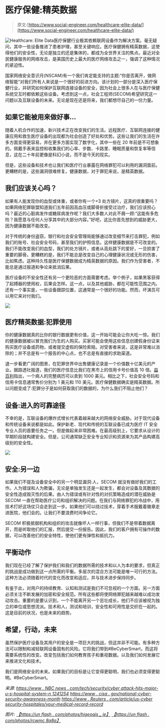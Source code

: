 # 医疗保健:精英数据

> 原文:[https://www.social-engineer.com/healthcare-elite-data/](https://www.social-engineer.com/healthcare-elite-data/)

![Healthcare: Elite Data](../Images/b1f4f69d358bb9a3116c3614391e616f.png)医疗保健行业极其依赖联网设备作为解决方案。毫无疑问，其中一些设备推进了患者护理，甚至关键响应。医疗保健拥有精英数据，这使得他们的安全性，无论是独立的还是集体的，都成为全世界关注的焦点。最近对全民健康服务的网络攻击，是美国历史上最大的医疗网络攻击之一，强调了这种情况的紧迫性。

国家网络安全意识月(NSCAM)有一个我们肯定能支持的主题:“你是否离开，做网络智能”对我们所有人来说是一个很好的前进方向。该计划的一部分是深入医疗保健行业，并研究如何保护互联网连接设备的安全，因为社会上很多人在与医疗保健系统交互时都依赖这些设备。考虑到这一点，社会工程师(SECOM)希望研究这一问题以及互联设备的未来。无论是现在还是将来，我们都想尽自己的一份力量。

## 如果它能被用来做好事…

随着人机合作的加速，新兴技术正在改变我们的生活。远程医疗、互联网连接的健康应用和救生医疗设备的出现都为社会创造了好处和优势。这些让我们的生活在许多方面变得更容易，并在更多方面实现了数字化，其中一些在 20 年前是不可想象的。佩戴手表来监控和收集我们的心率、步数、卡路里、睡眠质量和恢复率等信息，这在二十年前更像是科幻小说，而不是今天的现实。

但是，这些设备和技术也让我们和医疗行业暴露在网络罪犯可以利用的漏洞面前。更糟糕的是，这些漏洞很难修复。健康数据，对于罪犯来说，是精英数据。

## 我们应该关心吗？

如果有人能发现你的血型或体重，或者你有一个+3 处方镜片，这真的很重要吗？如果网络犯罪联盟知道我们五年前因高血压或脚骨折接受过治疗，我们应该担心吗？最近的心脏病发作或糖尿病发作呢？我们大多数人对此不屑一顾:“这能有多危险？我愿意与任何人分享其中的大部分内容。”好吧，这比你首先想到的威胁更大，因为健康数据不能改变。

对于传统的身份盗窃，银行和社会安全管理局能够通过改变细节来打击罪犯，例如我们的账号、社会安全号码，甚至我们的护照信息。这样健康数据是不可改变的。我们不能改变我们的血型，我们的处方镜片，或者从高处跳下的爱好，一旦损害了重要的脚骨。更糟糕的是，我们不能总是改变自己的心理健康状况或无形的伤害，比如焦虑。这种持久性是医疗保健数据成为精英数据的原因。我们作为受害者，不能总是通过报道和争论来抵消后果。

医疗设备的不安全性还有另一个更险恶的方面需要考虑。举个例子，如果黑客获得了起搏器的使用权，后果会怎样。这一点，以及其他威胁，都在可能性范围之内。还有一个事实是，一些设备跟踪位置，这通常是一个很好的功能。然而，坏演员可以用它来对付我们。

![](../Images/8399d04a2b8e1c95e2cc4fded17497b5.png)

## 医疗精英数据:犯罪使用

你的健康数据真的比你的银行数据更有价值，这一开始可能会让你大吃一惊。我们的健康数据被以冒充我们为生的人购买。买家可能会使用这些信息创建假身份证来购买医疗设备或药物，或者提交虚假的保险索赔。对受害者来说，这是非常难以消除的；并不总是有一个报告的中心点，也不总是有直接的求助渠道。

退一步看更广阔的图景，在犯罪世界中出售健康记录是一个价值数十亿美元的产业。据路透社报道，我们的医疗信息比我们在黑市上的信用卡号价值高 10 倍。[益百利](https://www.experian.com/blogs/ask-experian/heres-how-much-your-personal-information-is-selling-for-on-the-dark-web/)指出，一个病人的完整病历可以卖到 1000 美元。相比之下，社会安全号码和信用卡信息通常售价分别为 1 美元和 110 美元。医疗保健数据确实是精英数据。所以问题变成了:犯罪分子是如何获取我们的数据的，为什么我们不阻止他们？

## 设备:进入的可靠途径

不幸的是，互联设备的爆炸式增长代表着越来越大的网络安全威胁。对于现代设备和传统设备来说都是如此。保护新老、现代和传统的互联设备已成为医疗 IT 安全专业人员的首要任务之一。但是做起来非常困难。在最高级别上，它要求从设计的早期阶段就构建安全。但是，公司通常缺乏安全专业知识和资源来为其产品构建高级别的安全性。

![](../Images/aea8c39983d9d2dc420b89b8b113a7ab.png)

## 安全:另一边

如果我们不提及设备安全中的另一个明显漏洞:人，SECOM 就没有做好我们的工作。人为错误和人为欺骗，无论是单独发生还是一起发生，都会对设备及其数据的安全性造成毁灭性的后果。由人为错误或有针对性的对抗策略造成的潜在威胁是 SECOM 一直在帮助医疗公司和组织解决的问题。在我们与网络罪犯的冷战中，用技术打好这场仗只会走到这一步。如果他们可以绕过技术，穿着手术服戴着徽章走进医院，他们会的。让我们不要浪费时间争论它。

SECOM 积极抵御机构和组织的攻击就像坏人一样行事，但我们不是带着数据离开，而是听取他们的汇报，然后提交一份报告。因此，我们的客户拥有可操作的数据，可以改善他们的安全特性，使他们更有弹性和抵抗力。

## 平衡动作

我们现在已经了解了保护我们和我们的数据所需的技术和以人为本的要求，但真正的挑战是成功做到这一点所需的平衡。多层次的混合方法可能是唯一可行的方法。这种方法必须随着时代的变化而改变和适应，并与技术进步保持同步。

有鉴于此，对用户的持续教育、认知和测试是我们不可忽视的一个方面。另一方面必须关注不断发展的加密和安全规范。所有这些都将使网络罪犯越来越难以成功发动攻击。重要的是要认识到，一个不能离开另一个茁壮成长，他们不应该被视为独立的单位或思想流派。技术和人，测试和培训，安全性和可用性是交织在一起的。这是目前的状况，也是未来的趋势。

## 希望，行动，未来

虽然保护医疗设备及其用户的安全是一项巨大的挑战，但这并非不可能。有多种方法可以限制和减轻联网设备固有的风险。它将我们带到#BeCyberSmart，而这将需要系统性的改变。改变包括我们如何教育孩子和重视数据。以及我们如何发展它来推进文化和技术。

我们是网络安全的未来。如果我们的目标是让它变得更聪明，我们也必须变得更聪明。#BeCyberSmart。

*来源:*
*[https://www . NBC news . com/tech/security/cyber attack-hits-major-u-s-hospital-system-n 1241254](https://www.nbcnews.com/tech/security/cyberattack-hits-major-u-s-hospital-system-n1241254)*
*[https://www . cisa . gov/national-cyber-security-awareness-month](https://www.cisa.gov/national-cyber-security-awareness-month)*
*[https://www . Reuters . com/article/us-cyber security-hospitales/your-medical-record-record](https://www.reuters.com/article/us-cybersecurity-hospitals/your-medical-record-is-worth-more-to-hackers-than-your-credit-card-idUSKCN0HJ21I20140924)*

*图片:*
*[【https://un flash . com/photos/higeoqjs _ ie】](https://unsplash.com/photos/hIgeoQjS_iE)*
*[【https://un flash . com/photos/rcwmc 8q8a】](https://unsplash.com/photos/rCOWMC8qf8A)*
